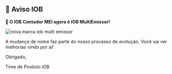## 📢 Aviso IOB

**🚀 O IOB Contador MEI agora é IOB MultiEmissor!**

![nova marca iob multi emissor](https://raw.githubusercontent.com/fmartins-andre/iob-notifications/refs/heads/main/logo-iob-alt.svg)

A mudança de nome faz parte do nosso processo de evolução. Você vai ver melhorias vindo por aí!

Obrigado,

Time de Produto IOB
